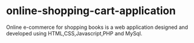 # online-shopping-cart-application
Online e-commerce for shopping books is a web application designed and developed using HTML,CSS,Javascript,PHP and MySql. 
